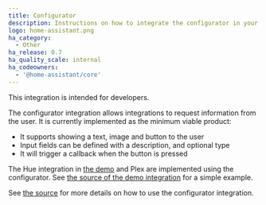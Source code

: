 ```yaml
---
title: Configurator
description: Instructions on how to integrate the configurator in your components.
logo: home-assistant.png
ha_category:
  - Other
ha_release: 0.7
ha_quality_scale: internal
ha_codeowners:
  - '@home-assistant/core'
---
```


<div class='note'>
This integration is intended for developers.
</div>

The configurator integration allows integrations to request information from the user. It is currently implemented as the minimum viable product:

- It supports showing a text, image and button to the user
- Input fields can be defined with a description, and optional type
- It will trigger a callback when the button is pressed

The Hue integration in [the demo](/demo) and Plex are implemented using the configurator. See [the source of the demo integration](https://github.com/home-assistant/home-assistant/tree/dev/homeassistant/components/demo) for a simple example.

See [the source](https://github.com/home-assistant/home-assistant/tree/dev/homeassistant/components/configurator) for more details on how to use the configurator integration.
